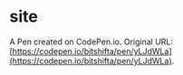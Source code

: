 # site

A Pen created on CodePen.io. Original URL: [https://codepen.io/bitshifta/pen/yLJdWLa](https://codepen.io/bitshifta/pen/yLJdWLa).


